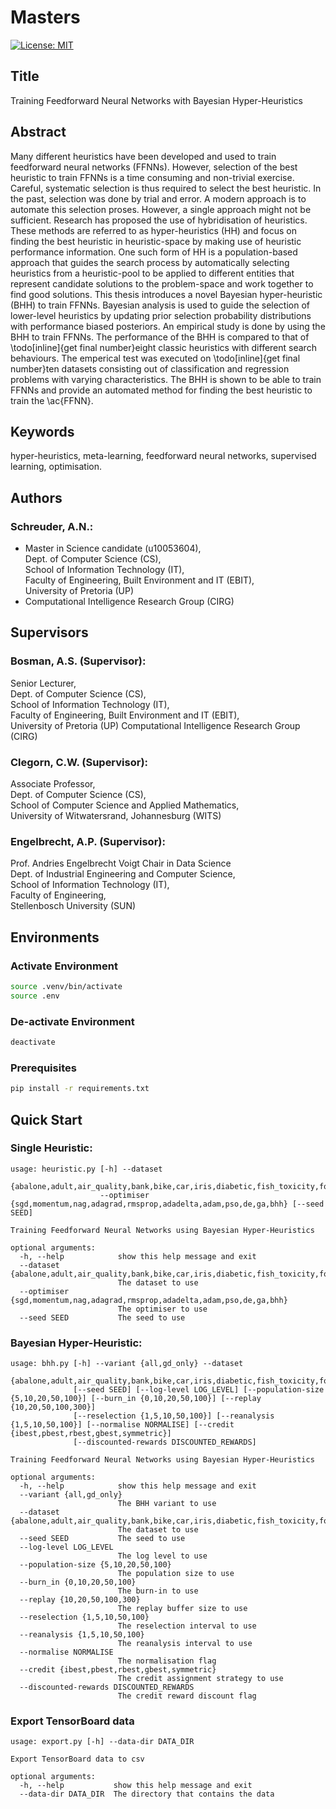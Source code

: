 # Masters

[![License: MIT](https://img.shields.io/badge/License-MIT-yellow.svg)](https://opensource.org/licenses/MIT)

## Title

Training Feedforward Neural Networks with Bayesian Hyper-Heuristics

## Abstract

Many different heuristics have been developed and used to train feedforward
neural networks (FFNNs). However, selection of the best heuristic to train
FFNNs is a time consuming and non-trivial exercise. Careful, systematic
selection is thus required to select the best heuristic. In the past, selection
was done by trial and error. A modern approach is to automate this selection
proses. However, a single approach might not be sufficient. Research has
proposed the use of hybridisation of heuristics. These methods are referred to
as hyper-heuristics (HH) and focus on finding the best heuristic in
heuristic-space by making use of heuristic performance information. One such
form of HH is a population-based approach that guides the search process by
automatically selecting heuristics from a heuristic-pool to be applied to
different entities that represent candidate solutions to the problem-space and
work together to find good solutions. This thesis introduces a novel Bayesian
hyper-heuristic (BHH) to train FFNNs. Bayesian analysis is used to guide the
selection of lower-level heuristics by updating prior selection probability
distributions with performance biased posteriors. An empirical study is done by
using the BHH to train FFNNs. The performance of the BHH is compared to that of
\todo[inline]{get final number}eight classic heuristics with different search
behaviours. The emperical test was executed on \todo[inline]{get final
number}ten datasets consisting out of classification and regression problems
with varying characteristics. The BHH is shown to be able to train FFNNs and
provide an automated method for finding the best heuristic to train the
\ac{FFNN}.

## Keywords

hyper-heuristics, meta-learning, feedforward neural networks, supervised learning, optimisation.

## Authors

### Schreuder, A.N.:

- Master in Science candidate (u10053604),<br>
  Dept. of Computer Science (CS),<br>
  School of Information Technology (IT),<br>
  Faculty of Engineering, Built Environment and IT (EBIT),<br>
  University of Pretoria (UP)<br>
- Computational Intelligence Research Group (CIRG)

## Supervisors

### Bosman, A.S. (Supervisor):

Senior Lecturer,<br>
Dept. of Computer Science (CS),<br>
School of Information Technology (IT),<br>
Faculty of Engineering, Built Environment and IT (EBIT),<br>
University of Pretoria (UP)
Computational Intelligence Research Group (CIRG)

### Clegorn, C.W. (Supervisor):

Associate Professor,<br>
Dept. of Computer Science (CS),<br>
School of Computer Science and Applied Mathematics,<br>
University of Witwatersrand, Johannesburg (WITS)

### Engelbrecht, A.P. (Supervisor):

Prof. Andries Engelbrecht
Voigt Chair in Data Science<br>
Dept. of Industrial Engineering and Computer Science,<br>
School of Information Technology (IT),<br>
Faculty of Engineering,<br>
Stellenbosch University (SUN)

## Environments

### Activate Environment

```sh
source .venv/bin/activate
source .env
```

### De-activate Environment

```sh
deactivate
```

### Prerequisites

```sh
pip install -r requirements.txt
```

## Quick Start

### Single Heuristic:

```
usage: heuristic.py [-h] --dataset
                    {abalone,adult,air_quality,bank,bike,car,iris,diabetic,fish_toxicity,forest_fires,housing,mushroom,parkinsons,student_performance,wine_quality}
                    --optimiser {sgd,momentum,nag,adagrad,rmsprop,adadelta,adam,pso,de,ga,bhh} [--seed SEED]

Training Feedforward Neural Networks using Bayesian Hyper-Heuristics

optional arguments:
  -h, --help            show this help message and exit
  --dataset {abalone,adult,air_quality,bank,bike,car,iris,diabetic,fish_toxicity,forest_fires,housing,mushroom,parkinsons,student_performance,wine_quality}
                        The dataset to use
  --optimiser {sgd,momentum,nag,adagrad,rmsprop,adadelta,adam,pso,de,ga,bhh}
                        The optimiser to use
  --seed SEED           The seed to use
```

### Bayesian Hyper-Heuristic:

```
usage: bhh.py [-h] --variant {all,gd_only} --dataset
              {abalone,adult,air_quality,bank,bike,car,iris,diabetic,fish_toxicity,forest_fires,housing,mushroom,parkinsons,student_performance,wine_quality}
              [--seed SEED] [--log-level LOG_LEVEL] [--population-size {5,10,20,50,100}] [--burn_in {0,10,20,50,100}] [--replay {10,20,50,100,300}]
              [--reselection {1,5,10,50,100}] [--reanalysis {1,5,10,50,100}] [--normalise NORMALISE] [--credit {ibest,pbest,rbest,gbest,symmetric}]
              [--discounted-rewards DISCOUNTED_REWARDS]

Training Feedforward Neural Networks using Bayesian Hyper-Heuristics

optional arguments:
  -h, --help            show this help message and exit
  --variant {all,gd_only}
                        The BHH variant to use
  --dataset {abalone,adult,air_quality,bank,bike,car,iris,diabetic,fish_toxicity,forest_fires,housing,mushroom,parkinsons,student_performance,wine_quality}
                        The dataset to use
  --seed SEED           The seed to use
  --log-level LOG_LEVEL
                        The log level to use
  --population-size {5,10,20,50,100}
                        The population size to use
  --burn_in {0,10,20,50,100}
                        The burn-in to use
  --replay {10,20,50,100,300}
                        The replay buffer size to use
  --reselection {1,5,10,50,100}
                        The reselection interval to use
  --reanalysis {1,5,10,50,100}
                        The reanalysis interval to use
  --normalise NORMALISE
                        The normalisation flag
  --credit {ibest,pbest,rbest,gbest,symmetric}
                        The credit assignment strategy to use
  --discounted-rewards DISCOUNTED_REWARDS
                        The credit reward discount flag
```

### Export TensorBoard data

```
usage: export.py [-h] --data-dir DATA_DIR

Export TensorBoard data to csv

optional arguments:
  -h, --help           show this help message and exit
  --data-dir DATA_DIR  The directory that contains the data
```

